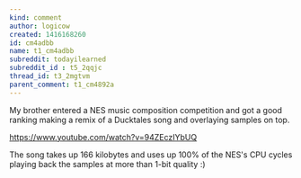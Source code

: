 ```yaml
---
kind: comment
author: logicow
created: 1416168260
id: cm4adbb
name: t1_cm4adbb
subreddit: todayilearned
subreddit_id : t5_2qqjc
thread_id: t3_2mgtvm
parent_comment: t1_cm4892a
---
```


My brother entered a NES music composition competition and got a good ranking making a remix of a Ducktales song and overlaying samples on top.

https://www.youtube.com/watch?v=94ZEczIYbUQ

The song takes up 166 kilobytes and uses up 100% of the NES's CPU cycles playing back the samples at more than 1-bit quality :)
